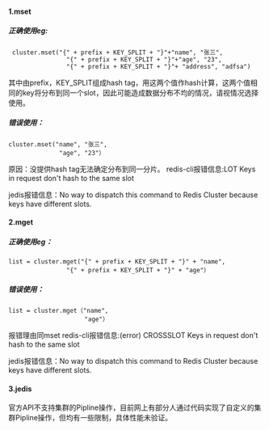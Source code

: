 #### 1.mset
##### 正确使用eg:
```
 cluster.mset("{" + prefix + KEY_SPLIT + "}"+"name", "张三",
                "{" + prefix + KEY_SPLIT + "}"+"age", "23",
                "{" + prefix + KEY_SPLIT + "}"+ "address", "adfsa")
```
其中由prefix，KEY_SPLIT组成hash tag，用这两个值作hash计算，这两个值相同的key将分布到同一个slot，因此可能造成数据分布不均的情况，请视情况选择使用。
##### 错误使用：
```
cluster.mset("name", "张三",
              "age", "23"）
```
原因：没提供hash tag无法确定分布到同一分片。
redis-cli报错信息:LOT Keys in request don't hash to the same slot

jedis报错信息：No way to dispatch this command to Redis Cluster because keys have different slots.
#### 2.mget
##### 正确使用eg：
```
list = cluster.mget("{" + prefix + KEY_SPLIT + "}" + "name",
                "{" + prefix + KEY_SPLIT + "}" + "age"）
```
##### 错误使用：
```
list = cluster.mget（"name",
                     "age"）
```
报错理由同mset
redis-cli报错信息:(error) CROSSSLOT Keys in request don't hash to the same slot

jedis报错信息：No way to dispatch this command to Redis Cluster because keys have different slots.
#### 3.jedis
官方API不支持集群的Pipline操作，目前网上有部分人通过代码实现了自定义的集群Pipline操作，但均有一些限制，具体性能未验证。
